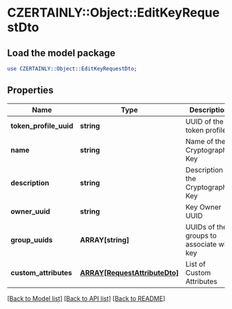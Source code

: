 # CZERTAINLY::Object::EditKeyRequestDto

## Load the model package
```perl
use CZERTAINLY::Object::EditKeyRequestDto;
```

## Properties
Name | Type | Description | Notes
------------ | ------------- | ------------- | -------------
**token_profile_uuid** | **string** | UUID of the token profile | 
**name** | **string** | Name of the Cryptographic Key | 
**description** | **string** | Description of the Cryptographic Key | 
**owner_uuid** | **string** | Key Owner UUID | [optional] 
**group_uuids** | **ARRAY[string]** | UUIDs of the groups to associate with key | [optional] 
**custom_attributes** | [**ARRAY[RequestAttributeDto]**](RequestAttributeDto.md) | List of Custom Attributes | [optional] 

[[Back to Model list]](../README.md#documentation-for-models) [[Back to API list]](../README.md#documentation-for-api-endpoints) [[Back to README]](../README.md)


